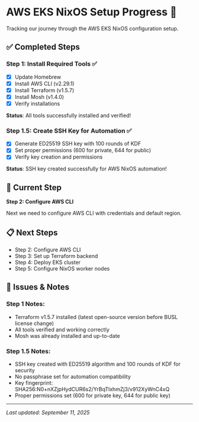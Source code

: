 # AWS EKS NixOS Setup Progress 🚀

Tracking our journey through the AWS EKS NixOS configuration setup.

## ✅ Completed Steps

### Step 1: Install Required Tools ✅
- [x] Update Homebrew
- [x] Install AWS CLI (v2.29.1)
- [x] Install Terraform (v1.5.7)
- [x] Install Mosh (v1.4.0)
- [x] Verify installations

**Status**: All tools successfully installed and verified!

### Step 1.5: Create SSH Key for Automation ✅
- [x] Generate ED25519 SSH key with 100 rounds of KDF
- [x] Set proper permissions (600 for private, 644 for public)
- [x] Verify key creation and permissions

**Status**: SSH key created successfully for AWS NixOS automation!

## 🔄 Current Step

**Step 2: Configure AWS CLI**

Next we need to configure AWS CLI with credentials and default region.

## 📋 Next Steps

- Step 2: Configure AWS CLI
- Step 3: Set up Terraform backend
- Step 4: Deploy EKS cluster
- Step 5: Configure NixOS worker nodes

## 🐛 Issues & Notes

### Step 1 Notes:
- Terraform v1.5.7 installed (latest open-source version before BUSL license change)
- All tools verified and working correctly
- Mosh was already installed and up-to-date

### Step 1.5 Notes:
- SSH key created with ED25519 algorithm and 100 rounds of KDF for security
- No passphrase set for automation compatibility
- Key fingerprint: SHA256:N0+nXZjpHydCUR6s2/YrBqTlxhmZj3/v912XyWnC4xQ
- Proper permissions set (600 for private key, 644 for public key)

---

*Last updated: September 11, 2025*
